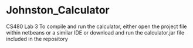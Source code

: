 # Johnston_Calculator
CS480 Lab 3
To compile and run the calculator, either open the project file within netbeans or a similar IDE 
or download and run the calculator.jar file included in the repository
